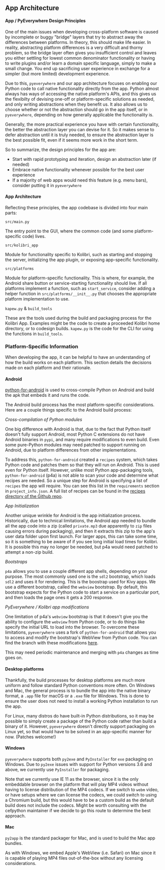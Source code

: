 App Architecture
----------------

#### App / PyEverywhere Design Principles

One of the main issues when developing cross-platform software
is caused by incomplete or buggy "bridge" layers that try
to abstract away the differences between platforms. In theory, this
should make life easier. In reality, abstracting platform differences
is a very difficult and thorny problem, so the bridge layer often
gives you insufficient control and leaves you either settling for lowest
common denominator functionality or having to write plugins and/or learn 
a domain specific language, simply to make a small change. You end up
sacrificing user experience in exchange for a simpler (but more limited)
development experience.

Due to this, `pyeverywhere` and our app architecture focuses on enabling
our Python code to call native functionality directly from the app. Python
almost always has ways of accessing the native platform's APIs, and this
gives us the flexibilty of devising one-off or platform-specific solutions
as needed, and only writing abstractions when they benefit us. It also
allows us to choose whether or not the abstraction should go in the app
itself, or in `pyeverywhere`, depending on how generally applicable the
functionality is.

Generally, the more practical experience you have with certain functionality,
the better the abstraction layer you can devise for it. So it makes sense to defer
abstraction until it is truly needed, to ensure the abstraction layer is the
best possible fit, even if it seems more work in the short term.

So to summarize, the design principles for the app are:

- Start with rapid prototyping and iteration, design an abstraction later (if needed)
- Embrace native functionality whenever possible for the best user experience
- If a majority of web apps would need this feature (e.g. menu bars), consider putting 
  it in `pyeverywhere`

#### App Architecture

Reflecting these principles, the app codebase is divided into four main parts:

`src/main.py`

The entry point to the GUI, where the common code (and some platform-specific code) lives.

`src/kolibri_app`

Module for functionality specific to Kolibri, such as starting and stopping the
server, initializing the app plugin, or exposing app-specific functionality.

`src/platforms`

Module for platform-specific functionality. This is where, for example, the Android
share button or service-starting functionality should live. If all platforms implement
a function, such as `start_service`, consider adding a helper function in
 `src/platforms/__init__.py` that chooses the appropriate platform implementation to use.

`kapew.py` & `build_tools`

These are the tools used during the build and packaging process for the Kolibri App.
Examples might be the code to create a proceeded Kolibri home directory, or to codesign builds.
`kapew.py` is the code for the CLI for using the functions in `build_tools`.

### Platform-Specific Information

When developing the app, it can be helpful to have an understanding of how the build works on
each platform. This section details the decisions made on each platform and their rationale.

#### Android

[python-for-android](https://github.com/kivy/python-for-android) is used to cross-compile Python
on Android and build the apk that embeds it and runs the code.

The Android build process has the most platform-specific considerations. Here are a couple things
specific to the Android build process:

_Cross-compilation of Python modules_

One big difference with Android is that, due to the fact that Python itself doesn't fully support
Android, most Python C extensions do not have Android binaries in `pypi`, and many require modifications
to even build. Even some pure-Python modules may need patched to support running on Android, due
to platform differences from other implementations.

To address this, `python-for-android` created a `recipes` system, which takes Python code and
patches them so that they will run on Android. This is used even for Python itself. However, unlike
most Python app-packaging tools, `python-for-android` (p4a) is not able to scan your code and determine
what recipes are needed. So a unique step for Android is specifying a list of `recipes` the app will
require. You can see this list in the `requirements` section in `project_info.json`. A full list of
recipes can be found in the [recipes directory of the Github repo](https://github.com/kollivier/python-for-android/tree/pew_webview/pythonforandroid/recipes).

_App Initialization_

Another unique wrinkle for Android is the app initialization process. Historically, due to technical
limitations, the Android app needed to bundle all the app code into a zip (called `private.mp3` due
apparently to `zip` files causing errors during packaging), and then it extracts this zip to the
app's user data folder upon first launch. For larger apps, this can take some time, so it is something
to be aware of if you see long initial load times for Kolibri. It is possible this may no longer be
needed, but p4a would need patched to attempt a non-zip build.

_Bootstraps_

`p4a` allows you to use a couple different app shells, depending on your purpose. The most commonly
used one is the `sdl2` bootstrap, which loads `sdl2` and uses it for rendering. This is the boostrap
used for Kivy apps. We use a different bootstrap, called the `webview` bootstrap. By default, this
bootstrap expects for the Python code to start a service on a particular port, and then loads the
page ones it gets a 200 response.

_PyEverywhere / Kolibri app modifications_

One limitation of p4a's `webview` bootstrap is that it doesn't give you the ability to configure
the `webview` from Python code, or to do things like specify the initial URL to load into the browser.
To overcome these limitations, `pyeverywhere` uses a fork of `python-for-android` that allows you
to access and modify the bootstrap's WebView from Python code. You can find the branch with these
modifications [here](https://github.com/kollivier/python-for-android/tree/pew_webview).

This may need periodic maintenance and merging with `p4a` changes as time goes on.

#### Desktop platforms

Thankfully, the build processes for desktop platforms are much more uniform and follow standard
Python conventions more often. On Windows and Mac, the general process is to bundle the app into
the native binary format, a `.app` file for macOS or a `.exe` file for Windows. This is done to
ensure the user does not need to install a working Python installation to run the app.

For Linux, many distros do have built-in Python distributions, so it may be possible to simply
create a package of the Python code rather than build a binary of it. However, `pyeverywhere`
doesn't directly support packaging on Linux yet, so that would have to be solved in an app-specific
manner for now. (Patches welcome!)

#### Windows

`pyeverywhere` supports both `py2exe` and `PyInstaller` for `exe` packaging on Windows. Due to
`py2exe` issues with support for Python versions 3.6 and above, we currently use `PyInstaller`
for packaging.

Note that we currently use IE 11 as the browser, since it is the only embeddable browser on the
platform that will play MP4 videos without having to license distribution of the MP4 codecs. If
we switch to `webm` video, or have setups where we can license the codecs, we could switch to
using a Chromium build, but this would have to be a custom build as the default build does not
include the codecs. Might be worth consulting with the cefpython maintainer if we decide to go
this route to determine the best approach.

#### Mac

`py2app` is the standard packager for Mac, and is used to build the Mac app bundles.

As with Windows, we embed Apple's WebView (i.e. Safari) on Mac since it is capable of playing
MP4 files out-of-the-box without any licensing considerations.
